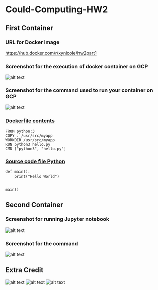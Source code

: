 # Could-Computing-HW2

## First Container
### URL for Docker image
https://hub.docker.com/r/xynicole/hw2part1

### Screenshot for the execution of docker container on GCP
![alt text](https://github.com/xynicole/Could-Computing-HW2/blob/main/Docker/P1GCP%20output.png)

### Screenshot for the command used to run your container on GCP
![alt text](https://github.com/xynicole/Could-Computing-HW2/blob/main/Docker/P1docker%20command.png)

###  [Dockerfile contents](https://github.com/xynicole/Could-Computing-HW2/blob/main/Docker/Dockerfile)
```
FROM python:3
COPY . /usr/src/myapp
WORKDIR /usr/src/myapp
RUN python3 hello.py
CMD ["python3", "hello.py"]
```

### [Source code file Python](https://github.com/xynicole/Could-Computing-HW2/blob/main/Docker/hello.py)
```
def main():
    print("Hello World")


main()
```

## Second Container

### Screenshot for running Jupyter notebook
![alt text](https://github.com/xynicole/Could-Computing-HW2/blob/main/Docker/p2Jupyter%20output.png)

### Screenshot for the command 
![alt text](https://github.com/xynicole/Could-Computing-HW2/blob/main/Docker/P2command.png)

## Extra Credit
![alt text](https://github.com/xynicole/Could-Computing-HW2/blob/main/Docker/extra%20credit%20output.png)
![alt text](https://github.com/xynicole/Could-Computing-HW2/blob/main/Docker/extra%20credit%20outputv2.png)
![alt text](https://github.com/xynicole/Could-Computing-HW2/blob/main/Docker/extra%20credit%20.png)



